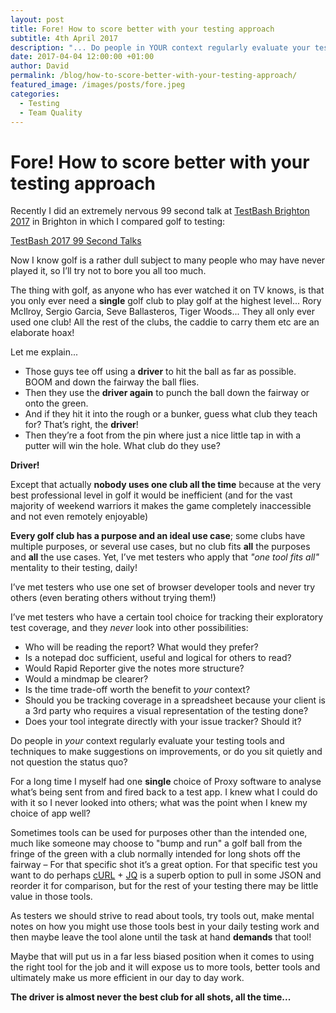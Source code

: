 ```yaml
---
layout: post
title: Fore! How to score better with your testing approach
subtitle: 4th April 2017
description: "... Do people in YOUR context regularly evaluate your testing tools and techniques to make suggestions on improvements or do you sit quietly and not question the status quo? As testers we should strive to read about tools, try tools out, make mental notes on how you might use those tools best in your daily testing work and then maybe leave the tool alone until the task at hand DEMANDS that tool!..."
date: 2017-04-04 12:00:00 +01:00
author: David
permalink: /blog/how-to-score-better-with-your-testing-approach/
featured_image: /images/posts/fore.jpeg
categories:
  - Testing
  - Team Quality
---
```

# Fore! How to score better with your testing approach

Recently I did an extremely nervous 99 second talk at [TestBash Brighton 2017](https://dojo.ministryoftesting.com/events/testbash-brighton-2017) in Brighton in which I compared golf to testing:

[TestBash 2017 99 Second Talks](https://dojo.ministryoftesting.com/lessons/99-second-talks-testbash-brighton-2017)

Now I know golf is a rather dull subject to many people who may have never played it, so I’ll try not to bore you all too much.

The thing with golf, as anyone who has ever watched it on TV knows, is that you only ever need a **single** golf club to play golf at the highest level... Rory McIlroy, Sergio Garcia, Seve Ballasteros, Tiger Woods... They all only ever used one club! All the rest of the clubs, the caddie to carry them etc are an elaborate hoax!

Let me explain...

* Those guys tee off using a **driver** to hit the ball as far as possible. BOOM and down the fairway the ball flies.
* Then they use the **driver again** to punch the ball down the fairway or onto the green.
* And if they hit it into the rough or a bunker, guess what club they teach for? That’s right, the **driver**!
* Then they’re a foot from the pin where just a nice little tap in with a putter will win the hole. What club do they use?

**Driver!**

Except that actually **nobody uses one club all the time** because at the very best professional level in golf it would be inefficient (and for the vast majority of weekend warriors it makes the game completely inaccessible and not even remotely enjoyable)

**Every golf club has a purpose and an ideal use case**; some clubs have multiple purposes, or several use cases, but no club fits **all** the purposes and **all** the use cases. Yet, I’ve met testers who apply that _"one tool fits all"_ mentality to their testing, daily!

I’ve met testers who use one set of browser developer tools and never try others (even berating others without trying them!)

I’ve met testers who have a certain tool choice for tracking their exploratory test coverage, and they _never_ look into other possibilities:
* Who will be reading the report? What would they prefer?
* Is a notepad doc sufficient, useful and logical for others to read?
* Would Rapid Reporter give the notes more structure?
* Would a mindmap be clearer?
* Is the time trade-off worth the benefit to _your_ context?
* Should you be tracking coverage in a spreadsheet because your client is a 3rd party who requires a visual representation of the testing done?
* Does your tool integrate directly with your issue tracker? Should it?

Do people in _your_ context regularly evaluate your testing tools and techniques to make suggestions on improvements, or do you sit quietly and not question the status quo?

For a long time I myself had one **single** choice of Proxy software to analyse what’s being sent from and fired back to a test app. I knew what I could do with it so I never looked into others; what was the point when I knew my choice of app well?

Sometimes tools can be used for purposes other than the intended one, much like someone may choose to "bump and run" a golf ball from the fringe of the green with a club normally intended for long shots off the fairway – For that specific shot it’s a great option. For that specific test you want to do perhaps [cURL](https://curl.haxx.se/) + [JQ](https://stedolan.github.io/jq/) is a superb option to pull in some JSON and reorder it for comparison, but for the rest of your testing there may be little value in those tools.

As testers we should strive to read about tools, try tools out, make mental notes on how you might use those tools best in your daily testing work and then maybe leave the tool alone until the task at hand **demands** that tool!

Maybe that will put us in a far less biased position when it comes to using the right tool for the job and it will expose us to more tools, better tools and ultimately make us more efficient in our day to day work.

**The driver is almost never the best club for all shots, all the time...**
